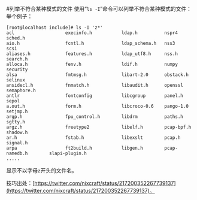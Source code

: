#列举不符合某种模式的文件
使用“`ls -I`”命令可以列举不符合某种模式的文件：  
举个例子：  

    [root@localhost include]# ls -I 'z*'
	acl                   execinfo.h           ldap.h          nspr4                sched.h
	aio.h                 fcntl.h              ldap_schema.h   nss3                 scsi
	aliases.h             features.h           ldap_utf8.h     nss.h                search.h
	alloca.h              fenv.h               ldif.h          numpy                security
	alsa                  fmtmsg.h             libart-2.0      obstack.h            selinux
	ansidecl.h            fnmatch.h            libaudit.h      openssl              semaphore.h
	antlr                 fontconfig           libcgroup       panel.h              sepol
	a.out.h               form.h               libcroco-0.6    pango-1.0            setjmp.h
	argp.h                fpu_control.h        libdrm          paths.h              sgtty.h
	argz.h                freetype2            libelf.h        pcap-bpf.h           shadow.h
	ar.h                  fstab.h              libexslt        pcap.h               signal.h
	arpa                  ft2build.h           libgen.h        pcap-namedb.h        slapi-plugin.h
	.....


显示不以字母`z`开头的文件名。  

技巧出处：[https://twitter.com/nixcraft/status/217200352267739137](https://twitter.com/nixcraft/status/217200352267739137)。
